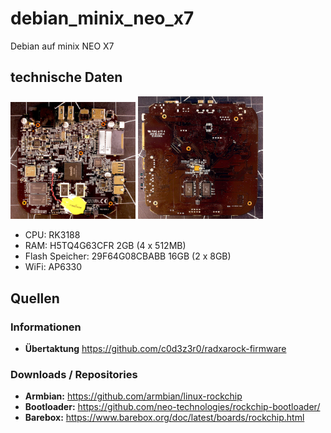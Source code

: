 # debian_minix_neo_x7
Debian auf minix NEO X7




## technische Daten
<div>
  <img src="assets/images/MB1.JPG" width="200"/>
  <img src="assets/images/MB2.JPG" width="200"/>
</div>

- CPU: RK3188
- RAM: H5TQ4G63CFR 2GB (4 x 512MB)
- Flash Speicher: 29F64G08CBABB 16GB (2 x 8GB)
- WiFi: AP6330


## Quellen
### Informationen
- **Übertaktung** https://github.com/c0d3z3r0/radxarock-firmware


### Downloads / Repositories
- **Armbian:** https://github.com/armbian/linux-rockchip
- **Bootloader:** https://github.com/neo-technologies/rockchip-bootloader/
- **Barebox:** https://www.barebox.org/doc/latest/boards/rockchip.html

    
